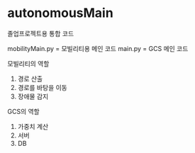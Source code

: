 # autonomousMain
졸업프로젝트용 통합 코드

mobilityMain.py = 모빌리티용 메인 코드
main.py = GCS 메인 코드

모빌리티의 역할
1. 경로 산출
2. 경로를 바탕을 이동
3. 장애물 감지

GCS의 역할
1. 가중치 계산
2. 서버
3. DB
